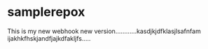 # samplerepox

This is my new webhook
new version............kasdjkjdfklasjlsafnfam ijakhkfhskjandfjajkdfakljfs.....
